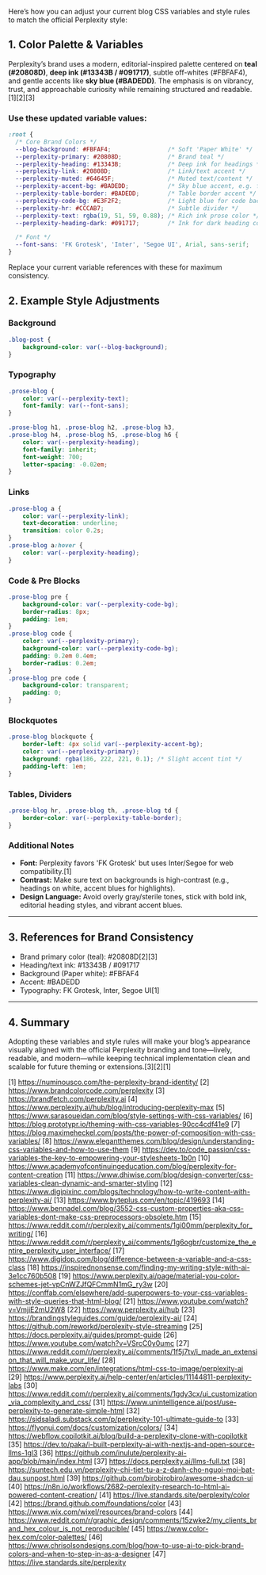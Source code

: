 Here’s how you can adjust your current blog CSS variables and style rules to match the official Perplexity style:

## 1. Color Palette & Variables

Perplexity’s brand uses a modern, editorial-inspired palette centered on **teal (#20808D)**, **deep ink (#13343B / #091717)**, subtle off-whites (#FBFAF4), and gentle accents like **sky blue (#BADEDD)**. The emphasis is on vibrancy, trust, and approachable curiosity while remaining structured and readable.[1][2][3]

### Use these updated variable values:

```css
:root {
  /* Core Brand Colors */
  --blog-background: #FBFAF4;                /* Soft 'Paper White' */
  --perplexity-primary: #20808D;             /* Brand teal */
  --perplexity-heading: #13343B;             /* Deep ink for headings */
  --perplexity-link: #20808D;                /* Link/text accent */
  --perplexity-muted: #64645F;               /* Muted text/content */
  --perplexity-accent-bg: #BADEDD;           /* Sky blue accent, e.g. for blockquotes */
  --perplexity-table-border: #BADEDD;        /* Table border accent */
  --perplexity-code-bg: #E3F2F2;             /* Light blue for code background */
  --perplexity-hr: #CCCAB7;                  /* Subtle divider */
  --perplexity-text: rgba(19, 51, 59, 0.88); /* Rich ink prose color */
  --perplexity-heading-dark: #091717;        /* Ink for dark heading contexts */

  /* Font */
  --font-sans: 'FK Grotesk', 'Inter', 'Segoe UI', Arial, sans-serif;
}
```
Replace your current variable references with these for maximum consistency.

## 2. Example Style Adjustments

### Background

```css
.blog-post {
    background-color: var(--blog-background);
}
```

### Typography

```css
.prose-blog {
    color: var(--perplexity-text);
    font-family: var(--font-sans);
}

.prose-blog h1, .prose-blog h2, .prose-blog h3, 
.prose-blog h4, .prose-blog h5, .prose-blog h6 {
    color: var(--perplexity-heading);
    font-family: inherit;
    font-weight: 700;
    letter-spacing: -0.02em;
}
```

### Links

```css
.prose-blog a {
    color: var(--perplexity-link);
    text-decoration: underline;
    transition: color 0.2s;
}
.prose-blog a:hover {
    color: var(--perplexity-heading);
}
```

### Code & Pre Blocks

```css
.prose-blog pre {
    background-color: var(--perplexity-code-bg);
    border-radius: 8px;
    padding: 1em;
}
.prose-blog code {
    color: var(--perplexity-primary);
    background-color: var(--perplexity-code-bg);
    padding: 0.2em 0.4em;
    border-radius: 0.2em;
}
.prose-blog pre code {
    background-color: transparent;
    padding: 0;
}
```

### Blockquotes

```css
.prose-blog blockquote {
    border-left: 4px solid var(--perplexity-accent-bg);
    color: var(--perplexity-primary);
    background: rgba(186, 222, 221, 0.1); /* Slight accent tint */
    padding-left: 1em;
}
```

### Tables, Dividers

```css
.prose-blog hr, .prose-blog th, .prose-blog td {
    border-color: var(--perplexity-table-border);
}
```

### Additional Notes

- **Font:** Perplexity favors 'FK Grotesk' but uses Inter/Segoe for web compatibility.[1]
- **Contrast:** Make sure text on backgrounds is high-contrast (e.g., headings on white, accent blues for highlights).
- **Design Language:** Avoid overly gray/sterile tones, stick with bold ink, editorial heading styles, and vibrant accent blues.

***

## 3. References for Brand Consistency

- Brand primary color (teal): #20808D[2][3]
- Heading/text ink: #13343B / #091717
- Background (Paper white): #FBFAF4
- Accent: #BADEDD
- Typography: FK Grotesk, Inter, Segoe UI[1]

***

## 4. Summary

Adopting these variables and style rules will make your blog’s appearance visually aligned with the official Perplexity branding and tone—lively, readable, and modern—while keeping technical implementation clean and scalable for future theming or extensions.[3][2][1]

[1] https://numinousco.com/the-perplexity-brand-identity/
[2] https://www.brandcolorcode.com/perplexity
[3] https://brandfetch.com/perplexity.ai
[4] https://www.perplexity.ai/hub/blog/introducing-perplexity-max
[5] https://www.sarasoueidan.com/blog/style-settings-with-css-variables/
[6] https://blog.prototypr.io/theming-with-css-variables-90cc4cdf41e9
[7] https://blog.maximeheckel.com/posts/the-power-of-composition-with-css-variables/
[8] https://www.elegantthemes.com/blog/design/understanding-css-variables-and-how-to-use-them
[9] https://dev.to/code_passion/css-variables-the-key-to-empowering-your-stylesheets-1b0n
[10] https://www.academyofcontinuingeducation.com/blog/perplexity-for-content-creation
[11] https://www.dhiwise.com/blog/design-converter/css-variables-clean-dynamic-and-smarter-styling
[12] https://www.digipixinc.com/blogs/technology/how-to-write-content-with-perplexity-ai/
[13] https://www.byteplus.com/en/topic/419693
[14] https://www.bennadel.com/blog/3552-css-custom-properties-aka-css-variables-dont-make-css-preprocessors-obsolete.htm
[15] https://www.reddit.com/r/perplexity_ai/comments/1gi00mm/perplexity_for_writing/
[16] https://www.reddit.com/r/perplexity_ai/comments/1g6ogbr/customize_the_entire_perplexity_user_interface/
[17] https://www.digidop.com/blog/difference-between-a-variable-and-a-css-class
[18] https://inspirednonsense.com/finding-my-writing-style-with-ai-3e1cc760b508
[19] https://www.perplexity.ai/page/material-you-color-schemes-jet-vpCnWZJfQFCmmN1mG_ry3w
[20] https://conffab.com/elsewhere/add-superpowers-to-your-css-variables-with-style-queries-that-html-blog/
[21] https://www.youtube.com/watch?v=VmjiE2mU2W8
[22] https://www.perplexity.ai/hub
[23] https://brandingstyleguides.com/guide/perplexity-ai/
[24] https://github.com/reworkd/perplexity-style-streaming
[25] https://docs.perplexity.ai/guides/prompt-guide
[26] https://www.youtube.com/watch?v=VSrcC0y0umc
[27] https://www.reddit.com/r/perplexity_ai/comments/1f5j7tv/i_made_an_extension_that_will_make_your_life/
[28] https://www.make.com/en/integrations/html-css-to-image/perplexity-ai
[29] https://www.perplexity.ai/help-center/en/articles/11144811-perplexity-labs
[30] https://www.reddit.com/r/perplexity_ai/comments/1gdy3cx/ui_customization_via_complexity_and_css/
[31] https://www.unintelligence.ai/post/use-perplexity-to-generate-simple-html
[32] https://sidsaladi.substack.com/p/perplexity-101-ultimate-guide-to
[33] https://flyonui.com/docs/customization/colors/
[34] https://webflow.copilotkit.ai/blog/build-a-perplexity-clone-with-copilotkit
[35] https://dev.to/paka/i-built-perplexity-ai-with-nextjs-and-open-source-llms-1gl3
[36] https://github.com/inulute/perplexity-ai-app/blob/main/index.html
[37] https://docs.perplexity.ai/llms-full.txt
[38] https://suntech.edu.vn/perplexity-chi-tiet-tu-a-z-danh-cho-nguoi-moi-bat-dau.sunpost.html
[39] https://github.com/birobirobiro/awesome-shadcn-ui
[40] https://n8n.io/workflows/2682-perplexity-research-to-html-ai-powered-content-creation/
[41] https://live.standards.site/perplexity/color
[42] https://brand.github.com/foundations/color
[43] https://www.wix.com/wixel/resources/brand-colors
[44] https://www.reddit.com/r/graphic_design/comments/15zwke2/my_clients_brand_hex_colour_is_not_reproducible/
[45] https://www.color-hex.com/color-palettes/
[46] https://www.chrisolsondesigns.com/blog/how-to-use-ai-to-pick-brand-colors-and-when-to-step-in-as-a-designer
[47] https://live.standards.site/perplexity
